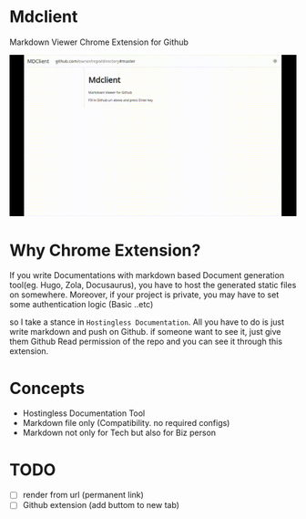 # Mdclient

Markdown Viewer Chrome Extension for Github

![image](./docs/screencast.gif "image")

# Why Chrome Extension?

If you write Documentations with markdown based Document generation tool(eg. Hugo, Zola, Docusaurus),
you have to host the generated static files on somewhere.
Moreover, if your project is private, you may have to set some authentication logic (Basic ..etc)

so I take a stance in `Hostingless Documentation`.
All you have to do is just write markdown and push on Github.
if someone want to see it, just give them Github Read permission of the repo and you can see it through this extension.

# Concepts

- Hostingless Documentation Tool
- Markdown file only (Compatibility. no required configs)
- Markdown not only for Tech but also for Biz person

# TODO

- [ ] render from url (permanent link)
- [ ] Github extension (add buttom to new tab)
